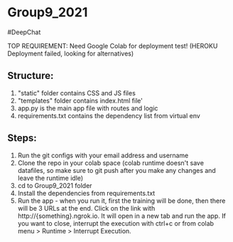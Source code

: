 # Group9_2021
#DeepChat

TOP REQUIREMENT: Need Google Colab for deployment test! (HEROKU Deployment failed, looking for alternatives)

Structure:
-------------
1. "static" folder contains CSS and JS files
2. "templates" folder contains index.html file'
3. app.py is the main app file with routes and logic
4. requirements.txt contains the dependency list from virtual env

Steps:
---------
1. Run the git configs with your email address and username
2. Clone the repo in your colab space (colab runtime doesn't save datafiles, so make sure to git push after you make any changes and leave the runtime idle)
3. cd to Group9_2021 folder
4. Install the dependencies from requirements.txt
5. Run the app - when you run it, first the training will be done, then there will be 3 URLs at the end. Click on the link with http://{something}.ngrok.io. It will open in a new tab and run the app. If you want to close, interrupt the execution with ctrl+c or from colab menu > Runtime > Interrupt Execution.
